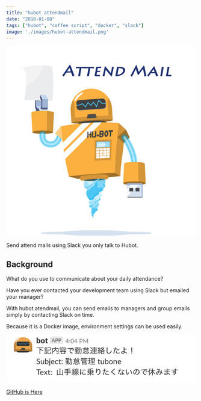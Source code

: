 ```yaml
---
title: "hubot attendmail"
date: "2018-01-08"
tags: ["hubot", "coffee script", "docker", "slack"]
image: './images/hubot-attendmail.png'
---
```


![](https://raw.githubusercontent.com/tubone24/hubot_attendmail/master/docs/header.png)

Send attend mails using Slack you only talk to Hubot.

## Background

What do you use to communicate about your daily attendance?

Have you ever contacted your development team using Slack but emailed your manager?

With hubot atendmail, you can send emails to managers and group emails simply by contacting Slack on time.

Because it is a Docker image, environment settings can be used easily.

![Img](https://raw.githubusercontent.com/tubone24/hubot_attendmail/master/docs/send_attend.png)

[GitHub is Here](https://github.com/tubone24/hubot_attendmail)

